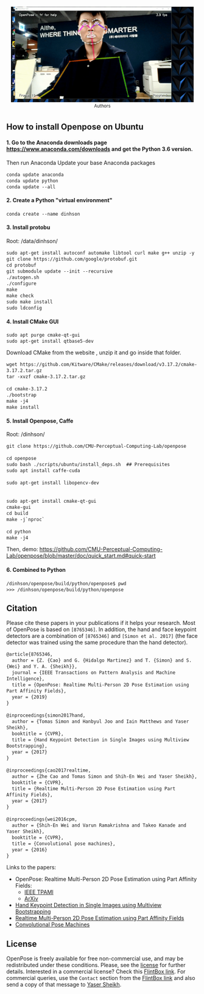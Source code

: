 <p align="center">
    <img src="doc/ezgif.com-video-to-gif.gif", width="480">
    <br>
    <sup>Authors <a Demo</a></sup>
</p>

## How to install Openpose on Ubuntu

#### 1.  Go to the Anaconda downloads page https://www.anaconda.com/downloads and get the Python 3.6 version.
Then run Anaconda
Update your base Anaconda packages
``` conda update conda
conda update anaconda
conda update python
conda update --all
```

#### 2. Create a Python "virtual environment"
```
conda create --name dinhson
```

#### 3. Install protobu
Root: /data/dinhson/
```
sudo apt-get install autoconf automake libtool curl make g++ unzip -y
git clone https://github.com/google/protobuf.git
cd protobuf
git submodule update --init --recursive
./autogen.sh
./configure
make
make check
sudo make install
sudo ldconfig
```
#### 4. Install CMake GUI
```
sudo apt purge cmake-qt-gui
sudo apt-get install qtbase5-dev
```

Download CMake from the website , unzip it and go inside that folder. 
```
wget https://github.com/Kitware/CMake/releases/download/v3.17.2/cmake-3.17.2.tar.gz
tar -xvzf cmake-3.17.2.tar.gz

cd cmake-3.17.2
./bootstrap
make -j4
make install
```
#### 5. Install Openpose, Caffe
Root: /dinhson/
```
git clone https://github.com/CMU-Perceptual-Computing-Lab/openpose

cd openpose
sudo bash ./scripts/ubuntu/install_deps.sh  ## Prerequisites
sudo apt install caffe-cuda

sudo apt-get install libopencv-dev


sudo apt-get install cmake-qt-gui
cmake-gui
cd build
make -j`nproc`

cd python
make -j4
```
Then, demo: https://github.com/CMU-Perceptual-Computing-Lab/openpose/blob/master/doc/quick_start.md#quick-start

#### 6. Combined to Python
```
/dinhson/openpose/build/python/openpose$ pwd
>>> /dinhson/openpose/build/python/openpose

```





## Citation
Please cite these papers in your publications if it helps your research. Most of OpenPose is based on `[8765346]`. In addition, the hand and face keypoint detectors are a combination of `[8765346]` and `[Simon et al. 2017]` (the face detector was trained using the same procedure than the hand detector).

    @article{8765346,
      author = {Z. {Cao} and G. {Hidalgo Martinez} and T. {Simon} and S. {Wei} and Y. A. {Sheikh}},
      journal = {IEEE Transactions on Pattern Analysis and Machine Intelligence},
      title = {OpenPose: Realtime Multi-Person 2D Pose Estimation using Part Affinity Fields},
      year = {2019}
    }

    @inproceedings{simon2017hand,
      author = {Tomas Simon and Hanbyul Joo and Iain Matthews and Yaser Sheikh},
      booktitle = {CVPR},
      title = {Hand Keypoint Detection in Single Images using Multiview Bootstrapping},
      year = {2017}
    }

    @inproceedings{cao2017realtime,
      author = {Zhe Cao and Tomas Simon and Shih-En Wei and Yaser Sheikh},
      booktitle = {CVPR},
      title = {Realtime Multi-Person 2D Pose Estimation using Part Affinity Fields},
      year = {2017}
    }

    @inproceedings{wei2016cpm,
      author = {Shih-En Wei and Varun Ramakrishna and Takeo Kanade and Yaser Sheikh},
      booktitle = {CVPR},
      title = {Convolutional pose machines},
      year = {2016}
    }

Links to the papers:

- OpenPose: Realtime Multi-Person 2D Pose Estimation using Part Affinity Fields:
    - [IEEE TPAMI](https://ieeexplore.ieee.org/document/8765346)
    - [ArXiv](https://arxiv.org/abs/1812.08008)
- [Hand Keypoint Detection in Single Images using Multiview Bootstrapping](https://arxiv.org/abs/1704.07809)
- [Realtime Multi-Person 2D Pose Estimation using Part Affinity Fields](https://arxiv.org/abs/1611.08050)
- [Convolutional Pose Machines](https://arxiv.org/abs/1602.00134)



## License
OpenPose is freely available for free non-commercial use, and may be redistributed under these conditions. Please, see the [license](LICENSE) for further details. Interested in a commercial license? Check this [FlintBox link](https://cmu.flintbox.com/#technologies/b820c21d-8443-4aa2-a49f-8919d93a8740). For commercial queries, use the `Contact` section from the [FlintBox link](https://cmu.flintbox.com/#technologies/b820c21d-8443-4aa2-a49f-8919d93a8740) and also send a copy of that message to [Yaser Sheikh](mailto:yaser@cs.cmu.edu).
